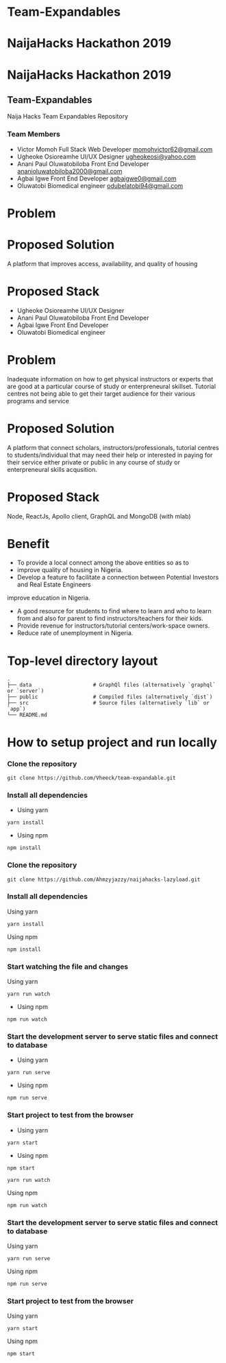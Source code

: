 # Team-Expandables
# NaijaHacks Hackathon 2019


# NaijaHacks Hackathon 2019

## Team-Expandables
Naija Hacks Team Expandables Repository

### Team Members
- Victor Momoh              Full Stack Web Developer      momohvictor62@gmail.com
- Ugheoke Osioreamhe        UI/UX Designer                ugheokeosi@yahoo.com
- Anani Paul Oluwatobiloba  Front End Developer           ananioluwatobiloba2000@gmail.com
- Agbai Igwe                Front End Developer           agbaigwe0@gmail.com
- Oluwatobi                 Biomedical engineer           odubelatobi94@gmail.com

# Problem



# Proposed Solution

A platform  that improves access, availability, and quality of housing

# Proposed Stack

- Ugheoke Osioreamhe        UI/UX Designer
- Anani Paul Oluwatobiloba  Front End Developer
- Agbai Igwe                Front End Developer
- Oluwatobi                 Biomedical engineer

# Problem

Inadequate information on how to get physical instructors or experts
that are good at a particular course of study or enterpreneural skillset.
Tutorial centres not being able to get their target audience for their various programs and service

# Proposed Solution

A platform that connect scholars, instructors/professionals, tutorial centres
to students/individual that may need their help or interested in paying
for their service either private or public in any course of study or
enterpreneural skills acqusition.

# Proposed Stack

Node, ReactJs, Apollo client, GraphQL and MongoDB (with mlab)

# Benefit

- To provide a local connect among the above entities so as to
- improve quality of housing in Nigeria.
- Develop a feature to facilitate a connection between Potential Investors and Real Estate Engineers

improve education in Nigeria.
- A good resource for students to find where to learn and who to learn from and also for parent to find instructors/teachers for their kids.
- Provide revenue for instructors/tutorial centers/work-space owners.
- Reduce rate of unemployment in Nigeria.


# Top-level directory layout

    .
    ├── data                    # GraphQl files (alternatively `graphql` or `server`)
    ├── public                  # Compiled files (alternatively `dist`)
    ├── src                     # Source files (alternatively `lib` or `app`)
    └── README.md  
    


# How to setup project and run locally


### Clone the repository

`git clone https://github.com/Vheeck/team-expandable.git`

### Install all dependencies

* Using yarn

`yarn install`

* Using npm

`npm install`

### Clone the repository 

```
git clone https://github.com/Ahmzyjazzy/naijahacks-lazyload.git
```

### Install all dependencies

Using yarn

```
yarn install
```

Using npm

```
npm install
```

### Start watching the file and changes

Using yarn

`yarn run watch`

* Using npm


`npm run watch`

### Start the development server to serve static files and connect to database

* Using yarn


`yarn run serve`

* Using npm

`npm run serve`

### Start project to test from the browser

* Using yarn


`yarn start`

* Using npm


`npm start`

```
yarn run watch
```

Using npm

```
npm run watch
```

### Start the development server to serve static files and connect to database

Using yarn

```
yarn run serve
```

Using npm

```
npm run serve
```

### Start project to test from the browser

Using yarn

```
yarn start
```

Using npm

```
npm start
```